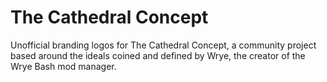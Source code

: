 # The Cathedral Concept

Unofficial branding logos for The Cathedral Concept, a community project based around the ideals coined and defined by Wrye, the creator of the Wrye Bash mod manager.
